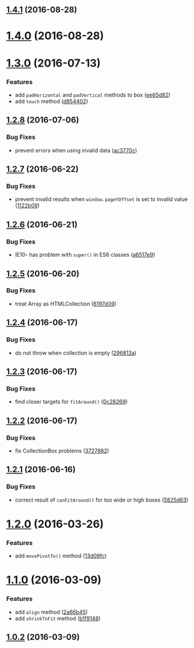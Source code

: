 <a name="1.4.1"></a>
## [1.4.1](https://github.com/fczbkk/the-box/compare/v1.4.0...v1.4.1) (2016-08-28)



<a name="1.4.0"></a>
# [1.4.0](https://github.com/fczbkk/the-box/compare/v1.3.0...v1.4.0) (2016-08-28)



<a name="1.3.0"></a>
# [1.3.0](https://github.com/fczbkk/the-box/compare/v1.2.8...v1.3.0) (2016-07-13)


### Features

* add `padHorizontal` and `padVertical` methods to box ([ee65d82](https://github.com/fczbkk/the-box/commit/ee65d82))
* add `touch` method ([d854402](https://github.com/fczbkk/the-box/commit/d854402))



<a name="1.2.8"></a>
## [1.2.8](https://github.com/fczbkk/the-box/compare/v1.2.7...v1.2.8) (2016-07-06)


### Bug Fixes

* prevent errors when using invalid data ([ac3770c](https://github.com/fczbkk/the-box/commit/ac3770c))



<a name="1.2.7"></a>
## [1.2.7](https://github.com/fczbkk/the-box/compare/v1.2.6...v1.2.7) (2016-06-22)


### Bug Fixes

* prevent invalid results when `window.pageYOffset` is set to invalid value ([1122b09](https://github.com/fczbkk/the-box/commit/1122b09))



<a name="1.2.6"></a>
## [1.2.6](https://github.com/fczbkk/the-box/compare/v1.2.5...v1.2.6) (2016-06-21)


### Bug Fixes

* IE10- has problem with `super()` in ES6 classes ([a6517e9](https://github.com/fczbkk/the-box/commit/a6517e9))



<a name="1.2.5"></a>
## [1.2.5](https://github.com/fczbkk/the-box/compare/v1.2.4...v1.2.5) (2016-06-20)


### Bug Fixes

* treat Array as HTMLCollection ([6197d39](https://github.com/fczbkk/the-box/commit/6197d39))



<a name="1.2.4"></a>
## [1.2.4](https://github.com/fczbkk/the-box/compare/v1.2.3...v1.2.4) (2016-06-17)


### Bug Fixes

* do not throw when collection is empty ([296813a](https://github.com/fczbkk/the-box/commit/296813a))



<a name="1.2.3"></a>
## [1.2.3](https://github.com/fczbkk/the-box/compare/v1.2.2...v1.2.3) (2016-06-17)


### Bug Fixes

* find closer targets for `fitAround()` ([0c28269](https://github.com/fczbkk/the-box/commit/0c28269))



<a name="1.2.2"></a>
## [1.2.2](https://github.com/fczbkk/the-box/compare/v1.2.1...v1.2.2) (2016-06-17)


### Bug Fixes

* fix CollectionBox problems ([3727882](https://github.com/fczbkk/the-box/commit/3727882))



<a name="1.2.1"></a>
## [1.2.1](https://github.com/fczbkk/the-box/compare/v1.2.0...v1.2.1) (2016-06-16)


### Bug Fixes

* correct result of `canFitAround()` for too wide or high boxes ([5825d63](https://github.com/fczbkk/the-box/commit/5825d63))



<a name="1.2.0"></a>
# [1.2.0](https://github.com/fczbkk/the-box/compare/v1.1.0...v1.2.0) (2016-03-26)


### Features

* add `movePivotTo()` method ([13d08fc](https://github.com/fczbkk/the-box/commit/13d08fc))



<a name="1.1.0"></a>
# [1.1.0](https://github.com/fczbkk/the-box/compare/v1.0.2...v1.1.0) (2016-03-09)


### Features

* add `align` method ([2a66b45](https://github.com/fczbkk/the-box/commit/2a66b45))
* add `shrinkToFit` method ([b1f9148](https://github.com/fczbkk/the-box/commit/b1f9148))



<a name="1.0.2"></a>
## [1.0.2](https://github.com/fczbkk/the-box/compare/v1.0.1...v1.0.2) (2016-03-09)




